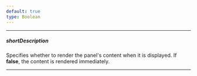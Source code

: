 ```yaml
---
default: true
type: Boolean
---
```

---
##### shortDescription
Specifies whether to render the panel's content when it is displayed. If **false**, the content is rendered immediately.

---
